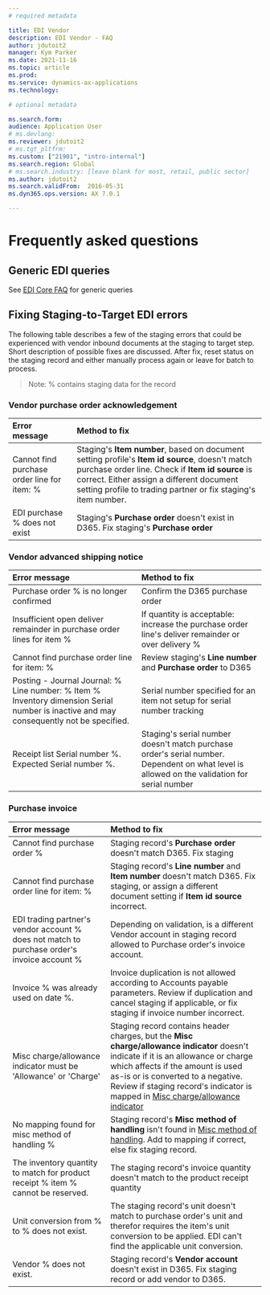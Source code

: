 ```yaml
---
# required metadata

title: EDI Vendor
description: EDI Vendor - FAQ
author: jdutoit2
manager: Kym Parker
ms.date: 2021-11-16
ms.topic: article
ms.prod: 
ms.service: dynamics-ax-applications
ms.technology: 

# optional metadata

ms.search.form:  
audience: Application User
# ms.devlang:
ms.reviewer: jdutoit2
# ms.tgt_pltfrm:
ms.custom: ["21901", "intro-internal"]
ms.search.region: Global
# ms.search.industry: [leave blank for most, retail, public sector]
ms.author: jdutoit2
ms.search.validFrom:  2016-05-31
ms.dyn365.ops.version: AX 7.0.1

---
```


# Frequently asked questions

## Generic EDI queries

See [EDI Core FAQ](../../FAQ.md) for generic queries

## Fixing Staging-to-Target EDI errors
The following table describes a few of the staging errors that could be experienced with vendor inbound documents at the staging to target step. Short description of possible fixes are discussed. After fix, reset status on the staging record and either manually process again or leave for batch to process.

> Note: % contains staging data for the record

### Vendor purchase order acknowledgement

Error	message             | Method to fix
:--                       |:--
Cannot find purchase order line for item: % | Staging's **Item number**, based on document setting profile's **Item id source**, doesn't match purchase order line. Check if **Item id source** is correct. Either assign a different document setting profile to trading partner or fix staging's item number.
EDI purchase % does not exist               | Staging's **Purchase order** doesn't exist in D365. Fix staging's **Purchase order**

### Vendor advanced shipping notice

Error	message             | Method to fix
:--                       |:--
Purchase order % is no longer confirmed | Confirm the D365 purchase order
Insufficient open deliver remainder in purchase order lines for item %  | If quantity is acceptable: increase the purchase order line's deliver remainder or over delivery %
Cannot find purchase order line for item: % | Review staging's **Line number** and **Purchase order** to D365
Posting - Journal	Journal: %	Line number: %	Item % Inventory dimension Serial number is inactive and may consequently not be specified. | Serial number specified for an item not setup for serial number tracking
Receipt list Serial number %. Expected Serial number %. | Staging's serial number doesn't match purchase order's serial number. Dependent on what level is allowed on the validation for serial number

### Purchase invoice

Error	message            | Method to fix
:--                      |:--
Cannot find purchase order %  | Staging record's **Purchase order** doesn't match D365. Fix staging
Cannot find purchase order line for item: % | Staging record's **Line number** and **Item number** doesn't match D365. Fix staging, or assign a different document setting if **Item id source** incorrect.
EDI trading partner's vendor account % does not match to purchase order's invoice account % | Depending on validation, is a different Vendor account in staging record allowed to Purchase order's invoice account.
Invoice % was already used on date %. | Invoice duplication is not allowed according to Accounts payable parameters. Review if duplication and cancel staging if applicable, or fix staging if invoice number incorrect.
Misc charge/allowance indicator must be 'Allowance' or 'Charge' | Staging record contains header charges, but the **Misc charge/allowance indicator** doesn't indicate if it is an allowance or charge which affects if the amount is used as-is or is converted to a negative. Review if staging record's indicator is mapped in [Misc charge/allowance indicator](../SETUP/VENDOR-SETUP/Misc-charge-allowance-indicator.md)
No mapping found for misc method of handling %  | Staging record's **Misc method of handling** isn't found in [Misc method of handling](../SETUP/VENDOR-SETUP/Misc-method-of-handling.md). Add to mapping if correct, else fix staging record.
The inventory quantity to match for product receipt % item % cannot be reserved.  | The staging record's invoice quantity doesn't match to the product receipt quantity
Unit conversion from % to % does not exist. | The staging record's unit doesn't match to purchase order's unit and therefor requires the item's unit conversion to be applied. EDI can't find the applicable unit conversion.
Vendor % does not exist.  | Staging record's **Vendor account** doesn't exist in D365. Fix staging record or add vendor to D365.

